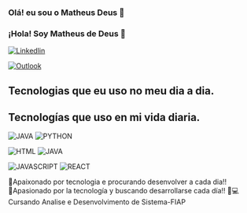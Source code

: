 ### Olá! eu sou o Matheus Deus 👋 
### ¡Hola! Soy Matheus de Deus 👋


[![Linkedlin](https://img.shields.io/badge/LinkedIn-0077B5?style=for-the-badge&logo=linkedin&logoColor=white)](https://www.linkedin.com/in/matheus-de-deus-lima-66a549228/)

[![Outlook](https://img.shields.io/badge/Microsoft_Outlook-0078D4?style=for-the-badge&logo=microsoft-outlook&logoColor=white)](https://matheusmeris05@outlook.com)


## Tecnologias que eu uso no meu dia a dia. 
## Tecnologías que uso en mi vida diaria.

![JAVA](https://img.shields.io/badge/Java-ED8B00?style=for-the-badge&logo=java&logoColor=whitee)
![PYTHON](https://img.shields.io/badge/Python-14354C?style=for-the-badge&logo=python&logoColor=white)

![HTML](https://img.shields.io/badge/HTML-239120?style=for-the-badge&logo=html5&logoColor=white)
![JAVA](https://img.shields.io/badge/CSS-239120?&style=for-the-badge&logo=css3&logoColor=white)

![JAVASCRIPT](https://img.shields.io/badge/JavaScript-323330?style=for-the-badge&logo=javascript&logoColor=F7DF1E)
![REACT](https://img.shields.io/badge/React-20232A?style=for-the-badge&logo=react&logoColor=61DAFB)

🚀Apaixonado por tecnologia e procurando desenvolver a cada dia!! <br>
🚀Apasionado por la tecnología y buscando desarrollarse cada día!!
🧠💻Cursando Analise e Desenvolvimento de Sistema-FIAP <br>

